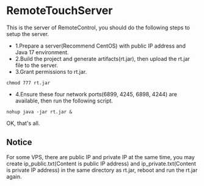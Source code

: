 # RemoteTouchServer

This is the server of RemoteControl, you should do the following steps to setup the server.
- 1.Prepare a server(Recommend CentOS) with public IP address and Java 17 environment.
- 2.Build the project and generate artifacts(rt.jar), then upload the rt.jar file to the server.
- 3.Grant permissions to rt.jar.
```
chmod 777 rt.jar
```
- 4.Ensure these four network ports(6899, 4245, 6898, 4244) are available, then run the following script.
```
nohup java -jar rt.jar &
```

OK, that's all.

## Notice
For some VPS, there are public IP and private IP at the same time, you may create ip_public.txt(Content is public IP address) and ip_private.txt(Content is private IP address) in the same directory as rt.jar, reboot and run the rt.jar again.
